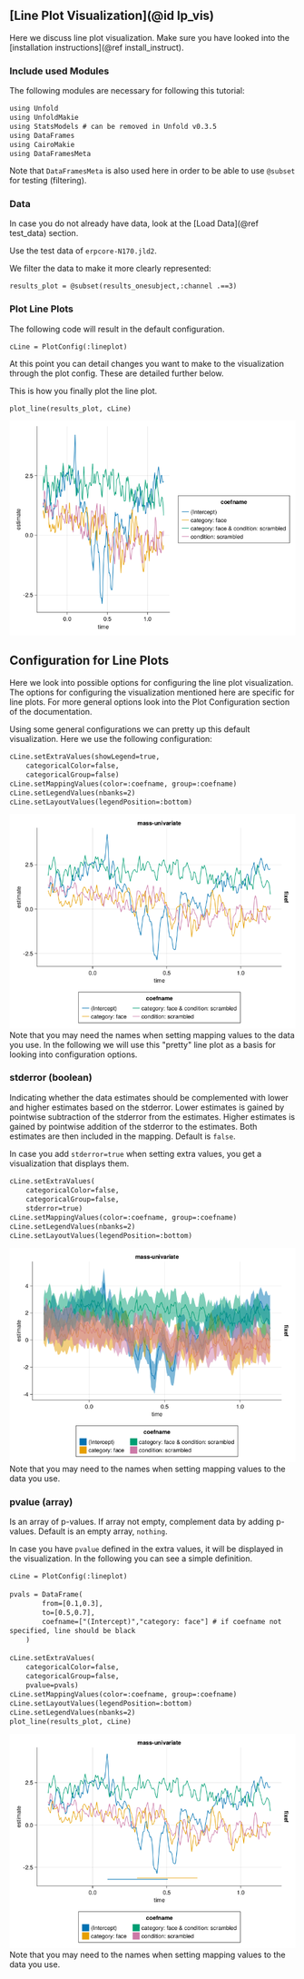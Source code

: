 ## [Line Plot Visualization](@id lp_vis)

Here we discuss line plot visualization. 
Make sure you have looked into the [installation instructions](@ref install_instruct).

### Include used Modules
The following modules are necessary for following this tutorial:
```
using Unfold
using UnfoldMakie
using StatsModels # can be removed in Unfold v0.3.5
using DataFrames
using CairoMakie
using DataFramesMeta
```
Note that `DataFramesMeta` is also used here in order to be able to use `@subset` for testing (filtering).

### Data
In case you do not already have data, look at the [Load Data](@ref test_data) section. 

Use the test data of `erpcore-N170.jld2`.

We filter the data to make it more clearly represented:
```
results_plot = @subset(results_onesubject,:channel .==3)
```

### Plot Line Plots

The following code will result in the default configuration. 
```
cLine = PlotConfig(:lineplot)
```
At this point you can detail changes you want to make to the visualization through the plot config. These are detailed further below. 

This is how you finally plot the line plot.
```
plot_line(results_plot, cLine)
```

![Default Line Plot](../images/line_plot_default.png)



## Configuration for Line Plots

Here we look into possible options for configuring the line plot visualization.
The options for configuring the visualization mentioned here are specific for line plots.
For more general options look into the Plot Configuration section of the documentation.

Using some general configurations we can pretty up this default visualization. Here we use the following configuration:
```
cLine.setExtraValues(showLegend=true,
    categoricalColor=false,
    categoricalGroup=false)
cLine.setMappingValues(color=:coefname, group=:coefname)
cLine.setLegendValues(nbanks=2)
cLine.setLayoutValues(legendPosition=:bottom)
```

![Pretty Line Plot](../images/line_plot_pretty.png)
Note that you may need the names when setting mapping values to the data you use.
In the following we will use this "pretty" line plot as a basis for looking into configuration options.

### stderror (boolean)
Indicating whether the data estimates should be complemented 
with lower and higher estimates based on the stderror. 
Lower estimates is gained by pointwise subtraction of the stderror from the estimates. 
Higher estimates is gained by pointwise addition of the stderror to the estimates. 
Both estimates are then included in the mapping. 
Default is `false`.

In case you add `stderror=true` when setting extra values, you get a visualization that displays them.
```
cLine.setExtraValues(
    categoricalColor=false,
    categoricalGroup=false,
    stderror=true)
cLine.setMappingValues(color=:coefname, group=:coefname)
cLine.setLegendValues(nbanks=2)
cLine.setLayoutValues(legendPosition=:bottom)
```

![Pretty Line Plot](../images/line_plot_std.png)
Note that you may need to the names when setting mapping values to the data you use.

### pvalue (array)
Is an array of p-values. If array not empty, complement data by adding p-values.
Default is an empty array, `nothing`.

In case you have `pvalue` defined in the extra values, it will be displayed in the visualization.
In the following you can see a simple definition.
```
cLine = PlotConfig(:lineplot)

pvals = DataFrame(
		from=[0.1,0.3],
		to=[0.5,0.7],
		coefname=["(Intercept)","category: face"] # if coefname not specified, line should be black
	)

cLine.setExtraValues(
    categoricalColor=false,
    categoricalGroup=false,
    pvalue=pvals)
cLine.setMappingValues(color=:coefname, group=:coefname)
cLine.setLayoutValues(legendPosition=:bottom)
cLine.setLegendValues(nbanks=2)
plot_line(results_plot, cLine)
```

![Pretty Line Plot](../images/line_plot_p-val.png)
Note that you may need to the names when setting mapping values to the data you use.
